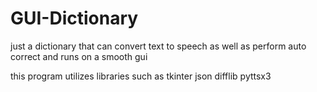 # GUI-Dictionary
just a dictionary that can convert text to speech as well as perform auto correct and runs on a smooth gui


this program utilizes libraries such as
tkinter
json
difflib
pyttsx3
